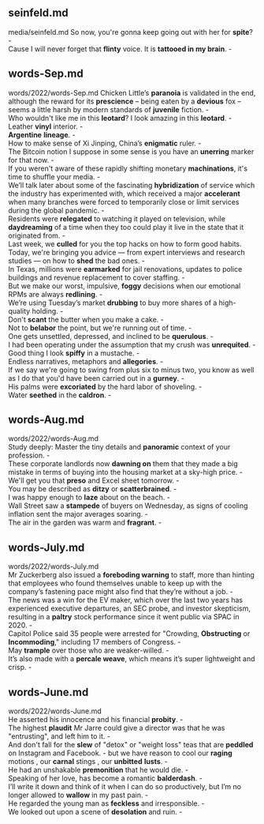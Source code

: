 ## seinfeld.md ## 
media/seinfeld.md
So now, you're gonna keep going out with her for **spite**? -  
Cause I will never forget that **flinty** voice. It is **tattooed in my brain**. -  

## words-Sep.md ## 
words/2022/words-Sep.md
Chicken Little’s **paranoia** is validated in the end, although the reward for its **prescience** – being eaten by a **devious** fox – seems a little harsh by modern standards of **juvenile** fiction. -  
Who wouldn't like me in this **leotard**? I look amazing in this **leotard**. -  
Leather **vinyl** interior. -   
**Argentine** **lineage**. -  
How to make sense of Xi Jinping, China’s **enigmatic** ruler. -  
The Bitcoin notion I suppose in some sense is you have an **unerring** marker for that now. -  
If you weren't aware of these rapidly shifting monetary **machinations**, it's time to shuffle your media. -  
We’ll talk later about some of the fascinating **hybridization** of service which the industry has experimented with, which received a major **accelerant** when many branches were forced to temporarily close or limit services during the global pandemic. -  
Residents were **relegated** to watching it played on television, while **daydreaming** of a time when they too could play it live in the state that it originated from. -  
Last week, we **culled** for you the top hacks on how to form good habits. Today, we're bringing you advice — from expert interviews and research studies — on how to **shed** the bad ones. -  
In Texas, millions were **earmarked** for jail renovations, updates to police buildings and revenue replacement to cover staffing. -  
But we make our worst, impulsive, **foggy** decisions when our emotional RPMs are always **redlining**. -  
We’re using Tuesday’s market **drubbing** to buy more shares of a high-quality holding. -  
Don't **scant** the butter when you make a cake. -  
Not to **belabor** the point, but we're running out of time. -  
One gets unsettled, depressed, and inclined to be **querulous**. -  
I had been operating under the assumption that my crush was **unrequited**. -  
Good thing I look **spiffy** in a mustache. -  
Endless narratives, metaphors and **allegories**. -  
If we say we're going to swing from plus six to minus two, you know as well as I do that you'd have been carried out in a **gurney**. -  
His palms were **excoriated** by the hard labor of shoveling. -  
Water **seethed** in the **caldron**. -  

## words-Aug.md ## 
words/2022/words-Aug.md  
Study deeply: Master the tiny details and **panoramic** context of your profession. -  
These corporate landlords now **dawning on** them that they made a big mistake in terms of buying into the housing market at a sky-high price. -  
We'll get you that **preso** and Excel sheet tomorrow. -  
You may be described as **ditzy** or **scatterbrained**. -  
I was happy enough to **laze** about on the beach. -  
Wall Street saw a **stampede** of buyers on Wednesday, as signs of cooling inflation sent the major averages soaring. -  
The air in the garden was warm and **fragrant**. - 

## words-July.md ## 
words/2022/words-July.md  
Mr Zuckerberg also issued a **foreboding warning** to staff, more than hinting that employees who found themselves unable to keep up with the company’s fastening pace might also find that they’re without a job. -  
The news was a win for the EV maker, which over the last two years has experienced executive departures, an SEC probe, and investor skepticism, resulting in a **paltry** stock performance since it went public via SPAC in 2020. -  
Capitol Police said 35 people were arrested for "Crowding, **Obstructing** or **Incommoding**," including 17 members of Congress. -  
May **trample** over those who are weaker-willed. -  
It’s also made with a **percale weave**, which means it’s super lightweight and crisp. -  

## words-June.md ## 
words/2022/words-June.md  
He asserted his innocence and his financial **probity**.  -  
The highest **plaudit** Mr Jarre could give a director was that he was "entrusting", and left him to it. -  
And don't fall for the **slew** of "detox" or "weight loss" teas that are **peddled** on Instagram and Facebook. - 
but we have reason to cool our **raging** motions , our **carnal** stings , our **unbitted** **lusts**. -  
He had an unshakable **premonition** that he would die. -  
Speaking of her love, has become a romantic **balderdash**. -  
I’ll write it down and think of it when I can do so productively, but I’m no longer allowed to **wallow** in my past pain. -  
He regarded the young man as **feckless** and irresponsible. -  
We looked out upon a scene of **desolation** and ruin. -  
